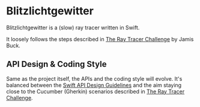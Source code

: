 # Blitzlichtgewitter

Blitzlichtgewitter is a (slow) ray tracer written in Swift.

It loosely follows the steps described in [The Ray Tracer Challenge](http://raytracerchallenge.com/) by Jamis Buck.

## API Design & Coding Style

Same as the project itself, the APIs and the coding style will evolve. It's balanced between the 
[Swift API Design Guidelines](https://swift.org/documentation/api-design-guidelines/) and the aim staying close to the 
Cucumber (Gherkin) scenarios described in [The Ray Tracer Challenge](http://raytracerchallenge.com/).
